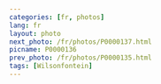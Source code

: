 ```yaml
---
categories: [fr, photos]
lang: fr
layout: photo
next_photo: /fr/photos/P0000137.html
picname: P0000136
prev_photo: /fr/photos/P0000135.html
tags: [Wilsonfontein]
---
```

